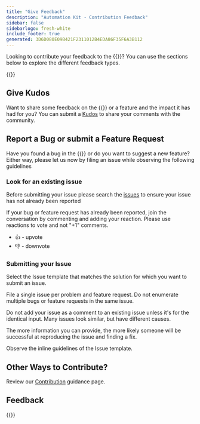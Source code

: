 ```yaml
---
title: "Give Feedback"
description: "Automation Kit - Contribution Feedback"
sidebar: false
sidebarlogo: fresh-white
include_footer: true
generated: 3D6D080E09B421F2311012B4EDA86F35F6A3B112
---
```


Looking to contribute your feedback to the {{<product-name>}}? You can use the sections below to explore the different feedback types.

{{<toc>}}

## Give Kudos

Want to share some feedback on the {{<product-name>}} or a feature and the impact it has had for you? You can submit a [Kudos](https://github.com/microsoft/powercat-automation-kit/issues/new?assignees=&labels=automation-kit%2Ckudos&template=4-automation-kit-kudos.yml&title=%5BAutomation+Kit+-+Kudos%5D+Your+summary) to share your comments with the community.

## Report a Bug or submit a Feature Request

Have you found a bug in the {{<product-name>}} or do you want to suggest a new feature? Either way, please let us now by filing an issue while observing the following guidelines

### Look for an existing issue

Before submitting your issue please search the [issues](https://github.com/microsoft/automation-kit/issues) to ensure your issue has not already been reported

If your bug or feature request has already been reported, join the conversation by commenting and adding your reaction. Please use reactions to vote and not "+1" comments.

- 👍 - upvote
- 👎 - downvote

### Submitting your Issue

Select the Issue template that matches the solution for which you want to submit an issue.

File a single issue per problem and feature request. Do not enumerate multiple bugs or feature requests in the same issue.

Do not add your issue as a comment to an existing issue unless it's for the identical input. Many issues look similar, but have different causes.

The more information you can provide, the more likely someone will be successful at reproducing the issue and finding a fix.

Observe the inline guidelines of the Issue template.

## Other Ways to Contribute?

Review our [Contribution](/en-gb/contribution) guidance page.

## Feedback

{{<questions name="/content/en-gb/contribution/feedback.json" completed="Thank you for providing feedback" shownavigationbuttons="false" locale="en-gb">}}
